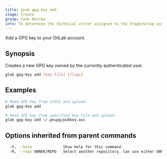 ```yaml
---
title: glab gpg-key add
stage: Create
group: Code Review
info: To determine the technical writer assigned to the Stage/Group associated with this page, see https://about.gitlab.com/handbook/product/ux/technical-writing/#assignments
---
```


<!--
This documentation is auto generated by a script.
Please do not edit this file directly. Run `make gen-docs` instead.
-->

Add a GPG key to your GitLab account.

## Synopsis

Creates a new GPG key owned by the currently authenticated user.

```bash twoslash title="Terminal"
glab gpg-key add [key-file] [flags]
```

## Examples

```bash twoslash title="Terminal"
# Read GPG key from stdin and upload.
glab gpg-key add

# Read GPG key from specified key file and upload.
glab gpg-key add ~/.gnupg/pubkey.asc
```

## Options inherited from parent commands

```bash twoslash title="Terminal"
  -h, --help              Show help for this command.
  -R, --repo OWNER/REPO   Select another repository. Can use either OWNER/REPO or `GROUP/NAMESPACE/REPO` format. Also accepts full URL or Git URL.
```

